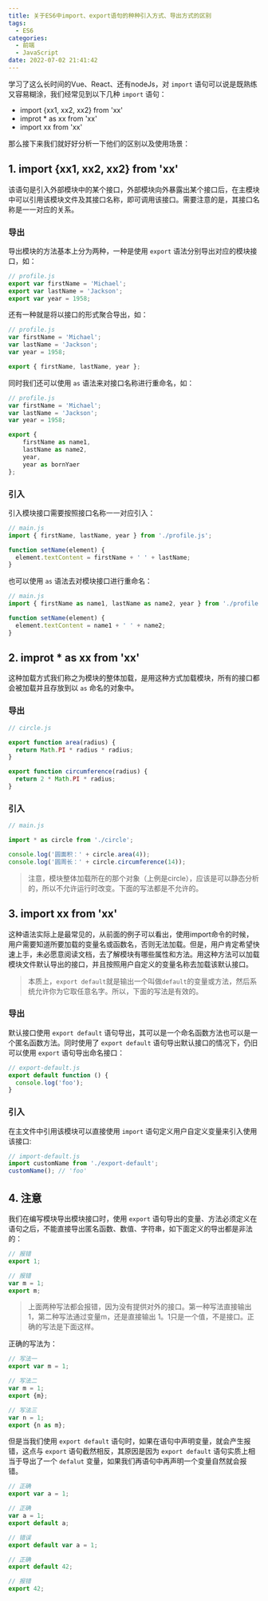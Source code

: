 ```yaml
---
title: 关于ES6中import、export语句的种种引入方式、导出方式的区别
tags:
  - ES6
categories:
  - 前端
  - JavaScript
date: 2022-07-02 21:41:42
---
```

学习了这么长时间的Vue、React、还有nodeJs，对 `import` 语句可以说是既熟练又容易糊涂，我们经常见到以下几种 `import` 语句：

- import {xx1, xx2, xx2} from 'xx'
- improt * as xx from 'xx'
- import xx from 'xx'

那么接下来我们就好好分析一下他们的区别以及使用场景：

## 1. import {xx1, xx2, xx2} from 'xx'

该语句是引入外部模块中的某个接口，外部模块向外暴露出某个接口后，在主模块中可以引用该模块文件及其接口名称，即可调用该接口。需要注意的是，其接口名称是一一对应的关系。

### 导出

导出模块的方法基本上分为两种，一种是使用 `export` 语法分别导出对应的模块接口，如：

```javascript
// profile.js
export var firstName = 'Michael';
export var lastName = 'Jackson';
export var year = 1958;
```

还有一种就是将以接口的形式聚合导出，如：

```javascript
// profile.js
var firstName = 'Michael';
var lastName = 'Jackson';
var year = 1958;

export { firstName, lastName, year };
```

同时我们还可以使用 `as` 语法来对接口名称进行重命名，如：

```javascript
// profile.js
var firstName = 'Michael';
var lastName = 'Jackson';
var year = 1958;

export { 
	firstName as name1, 
	lastName as name2, 
	year,
	year as bornYaer
};
```

### 引入

引入模块接口需要按照接口名称一一对应引入：

```javascript
// main.js
import { firstName, lastName, year } from './profile.js';

function setName(element) {
  element.textContent = firstName + ' ' + lastName;
}
```

也可以使用 `as` 语法去对模块接口进行重命名：

```javascript
// main.js
import { firstName as name1, lastName as name2, year } from './profile.js';

function setName(element) {
  element.textContent = name1 + ' ' + name2;
}
```

## 2. improt * as xx from 'xx'

这种加载方式我们称之为模块的整体加载，是用这种方式加载模块，所有的接口都会被加载并且存放到以 `as` 命名的对象中。

### 导出

```javascript
// circle.js

export function area(radius) {
  return Math.PI * radius * radius;
}

export function circumference(radius) {
  return 2 * Math.PI * radius;
}
```

### 引入

```javascript
// main.js

import * as circle from './circle';

console.log('圆面积：' + circle.area(4));
console.log('圆周长：' + circle.circumference(14));
```

> 注意，模块整体加载所在的那个对象（上例是circle），应该是可以静态分析的，所以不允许运行时改变。下面的写法都是不允许的。

## 3. import xx from 'xx'

这种语法实际上是最常见的，从前面的例子可以看出，使用import命令的时候，用户需要知道所要加载的变量名或函数名，否则无法加载。但是，用户肯定希望快速上手，未必愿意阅读文档，去了解模块有哪些属性和方法。用这种方法可以加载模块文件默认导出的接口，并且按照用户自定义的变量名称去加载该默认接口。

> 本质上，`export default`就是输出一个叫做`default`的变量或方法，然后系统允许你为它取任意名字。所以，下面的写法是有效的。

### 导出

默认接口使用 `export default` 语句导出，其可以是一个命名函数方法也可以是一个匿名函数方法。同时使用了 `export default` 语句导出默认接口的情况下，仍旧可以使用 `export` 语句导出命名接口：

```javascript
// export-default.js
export default function () {
  console.log('foo');
}
```

### 引入

在主文件中引用该模块可以直接使用 `import` 语句定义用户自定义变量来引入使用该接口:

```javascript
// import-default.js
import customName from './export-default';
customName(); // 'foo'
```

## 4. 注意

我们在编写模块导出模块接口时，使用 `export` 语句导出的变量、方法必须定义在语句之后，不能直接导出匿名函数、数值、字符串，如下面定义的导出都是非法的：

```javascript
// 报错
export 1;

// 报错
var m = 1;
export m;
```

> 上面两种写法都会报错，因为没有提供对外的接口。第一种写法直接输出 1，第二种写法通过变量m，还是直接输出 1。1只是一个值，不是接口。正确的写法是下面这样。

正确的写法为：

```javascript
// 写法一
export var m = 1;

// 写法二
var m = 1;
export {m};

// 写法三
var n = 1;
export {n as m};
```

但是当我们使用 `export default` 语句时，如果在语句中声明变量，就会产生报错，这点与 `export` 语句截然相反，其原因是因为 `export default` 语句实质上相当于导出了一个 `defalut` 变量，如果我们再语句中再声明一个变量自然就会报错。

```javascript
// 正确
export var a = 1;

// 正确
var a = 1;
export default a;

// 错误
export default var a = 1;

// 正确
export default 42;

// 报错
export 42;
```
